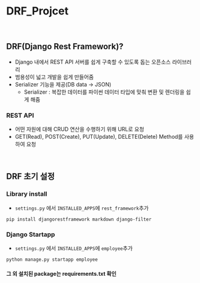 # DRF_Projcet
<br>


## DRF(Django Rest Framework)?
- Django 내에서 REST API 서버를 쉽게 구축할 수 있도록 돕는 오픈소스 라이브러리
- 범용성이 넓고 개발을 쉽게 만들어줌
- Serializer 기능을 제공(DB data -> JSON)
   - Serializer : 복잡한 데이터를 파이썬 데이터 타입에 맞춰 변환 및 렌더링을 쉽게 해줌
    
### REST API
- 어떤 자원에 대해 CRUD 연산을 수행하기 위해 URL로 요청
- GET(Read), POST(Create), PUT(Update), DELETE(Delete) Method를 사용하여 요청
<br>

## DRF 초기 설정

### Library install
- `settings.py` 에서 `INSTALLED_APPS`에 `rest_framework`추가
```
pip install djangorestframework markdown django-filter
```  

### Django Startapp 
- `settings.py` 에서 `INSTALLED_APPS`에 `employee`추가
```
python manage.py startapp employee
```

#### 그 외 설치된 package는 requirements.txt 확인

